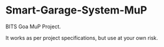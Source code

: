 # Smart-Garage-System-MuP
BITS Goa MuP Project.

It works as per project specifications, but use at your own risk.
